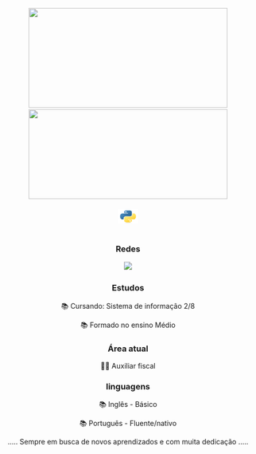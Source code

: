 
  </div>
      <p><a href="https://giphy.com/gifs/PizzaNinjas-programmer-pizza-ninjas-pizzaninjas-78XCFBGOlS6keY1Bil"></a></p>

<div align="center">

 <div>
   <img height="200px" width="400px" src="https://github-readme-stats.vercel.app/api?username=PedroGuerra01&show_icons=true&include_all_commits=true&count_private=true&hide_border=true&title_color=66cc00&icon_color=66cc00&text_color=c9d1d9&bg_color=0d1117"/>
<div align="center">   
<img height="180px" width="400px" src="https://github-readme-stats.vercel.app/api/top-langs/?username=PedroGuerra01&layout=compact&langs_count=7&hide_border=true&title_color=fff&icon_color=66cc00&text_color=fff&bg_color=0d1117"/>
 </div>

<div style="display: inline_block"><br>
  <img align="center" alt="Python" height="30" width="40" src="https://raw.githubusercontent.com/devicons/devicon/master/icons/python/python-original.svg">
</div><br/>

### Redes
<div>
<a href="https://www.linkedin.com/in/pedro-henrique-guerra-19937a1a2/" target="_bank"><img src="https://img.shields.io/badge/LinkedIn-0077B5?style=for-the-badge&logo=linkedin&logoColor=white"target="_bank"></a>
</div>

###  Estudos
📚     Cursando: Sistema de informação 2/8

📚     Formado no ensino Médio

###  Área atual 
👨‍💻     Auxiliar fiscal


###  linguagens
📚     Inglês - Básico

📚     Português - Fluente/nativo

..... Sempre em busca de novos aprendizados e com muita dedicação .....
